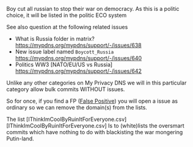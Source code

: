 Boy cut all russian to stop their war on democracy. As this is a politic
choice, it will be listed in the politic ECO system

See also question at the following related issues

- What is Russia folder in matrix? https://mypdns.org/mypdns/support/-/issues/638
- New issue label named `Boycott_Russia` https://mypdns.org/mypdns/support/-/issues/640
- Politics WW3 [NATO/EU/US vs Russia] https://mypdns.org/mypdns/support/-/issues/642

Unlike any other categories on My Privacy DNS we will in this particular
category allow bulk commits WITHOUT issues.

So for once, if you find a FP ([False Positive][False Positive]) you will
open a issue as ordinary so we can remove the domain(s) from the lists.

The list [IThinkImCoolByRuinItForEveryone.csv][IThinkImCoolByRuinItForEveryone.csv]
Is to (white)lists the oversmart commits which have nothing to do with
blackisting the war mongering Putin-land.


[False Positive]: https://mypdns.org/mypdns/support/-/wikis/False-Positive
